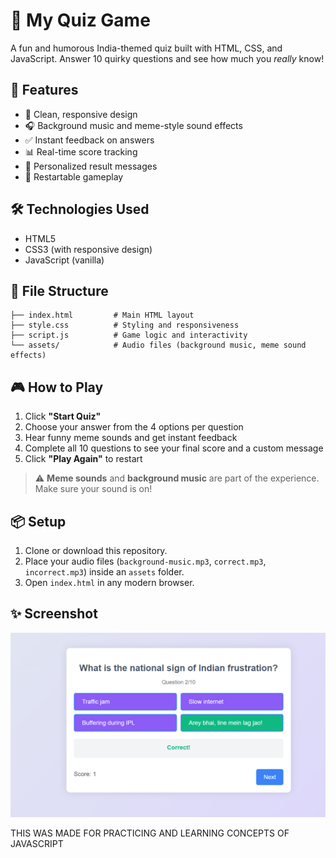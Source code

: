 
# 🎉 My Quiz Game

A fun and humorous India-themed quiz built with HTML, CSS, and JavaScript. Answer 10 quirky questions and see how much you *really* know!

## 🧠 Features

- 🎨 Clean, responsive design  
- 🎧 Background music and meme-style sound effects  
- ✅ Instant feedback on answers  
- 📊 Real-time score tracking  
- 💬 Personalized result messages  
- 🔄 Restartable gameplay  

## 🛠️ Technologies Used

- HTML5  
- CSS3 (with responsive design)  
- JavaScript (vanilla)  

## 📁 File Structure

```
├── index.html         # Main HTML layout
├── style.css          # Styling and responsiveness
├── script.js          # Game logic and interactivity
└── assets/            # Audio files (background music, meme sound effects)
```

## 🎮 How to Play

1. Click **"Start Quiz"**  
2. Choose your answer from the 4 options per question  
3. Hear funny meme sounds and get instant feedback  
4. Complete all 10 questions to see your final score and a custom message  
5. Click **"Play Again"** to restart  

> ⚠️ **Meme sounds** and **background music** are part of the experience. Make sure your sound is on!

## 📦 Setup

1. Clone or download this repository.  
2. Place your audio files (`background-music.mp3`, `correct.mp3`, `incorrect.mp3`) inside an `assets` folder.  
3. Open `index.html` in any modern browser.  

## ✨ Screenshot

![Quiz Screenshot](assets/screenshot.png)  

THIS WAS MADE FOR PRACTICING AND LEARNING CONCEPTS OF JAVASCRIPT
